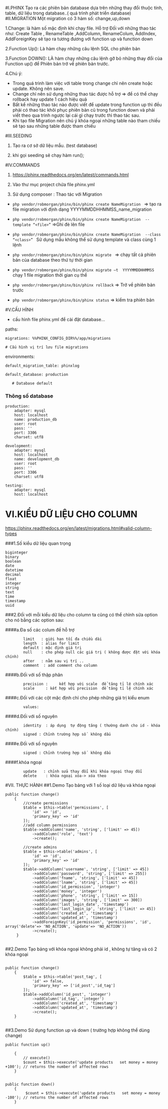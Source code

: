#I.PHINX
Tạo ra các phiên bản  database dựa trên những thay đổi  thuộc tính, table, dữ liệu trong database..( quá trình phát triển database)
#II.MIGRATION
 Một migration  có 3  hàm số: change,up,down
 
 1.Change: là hàm số mặc định khi chạy file. Hỗ trợ Đối với những thao tác như: Create Table , RenameTable ,AddColumn, RenameColum, AddIndex, AddForeignKey sẽ tạo ra tương đương với function up và function down
 
 2.Function Up(): Là hàm  chạy những  câu lệnh SQL cho phiên bản
 
 3.Function DOWN(): LÀ hàm chạy những câu lệnh gỡ bỏ những thay đổi của Function up() để Phiên bản trở về phiên bản trước.
 
 4.Chú ý:
 -  Trong quá trình làm việc với table trong change chỉ nên create hoặc update. Không nên save.
 -  Change chỉ nên sử dụng những thao tác được hỗ trợ => để có thể chạy rollback hay update 1 cách hiệu quả
 -  Bất kể những  thao tác nào được viết để update trong function up thì đều phải  có thao tác khôi phục phiên bản cũ  trong function down và  phải viết theo qua trình ngược lại   cái gì chạy trước thì  thao tác sau.
 -  Khi tạo  file Migration nên chú ý khóa ngoại  những table nào  tham chiếu  sẽ tạo sau những table được tham chiếu
 
#III.SEEDING
1.	Tạo ra cơ sở dữ liệu mẫu.   (test database)

2. khi gọi seeding sẽ chạy hàm run();

#IV.COMMANDS
1. https://phinx.readthedocs.org/en/latest/commands.html

2.	Vào thư mục project  chứa file phinx.yml

3.  Sử dụng composer : Thao tác  với Migration

-	 ```php vendor/robmorgan/phinx/bin/phinx create NameMigration ``` => tạo ra file migration với định dạng YYYYMMDDHHMMSS_name_migration

-	```	php vendor/robmorgan/phinx/bin/phinx create NameMigration  --template “<file>” ```  =>Ghi đè lên file

-	```php vendor/robmorgan/phinx/bin/phinx create NameMigration  --class “<class>” ```  Sử dụng mẫu
không thể sử dụng template và class cùng 1 lệnh

- ```php vendor/robmorgan/phinx/bin/phinx migrate ```    => chạy tất cả phiên bản của database theo thứ tự thời gian

-	```	php vendor/robmorgan/phinx/bin/phinx migrate –t  YYYYMMDDHHMMSS     ``` chạy 1 file migration  thời gian cụ thể

-	```	php vendor/robmorgan/phinx/bin/phinx rollback ```  => Trở về phiên bản trước

-	```	php vendor/robmorgan/phinx/bin/phinx status ``` => kiểm tra phiên bản

#V.CẤU HÌNH
* cấu hình file phinx.yml để  cài đặt database…

paths:

    migrations: %%PHINX_CONFIG_DIR%%/app/migrations
    
	# Cấu hình vị trí lưu file migrations
	
environments:

    default_migration_table: phinxlog
    
    default_database: production
    
       # Database default	
       
### Thông số database
    production:
        adapter: mysql
        host: localhost
        name: production_db
        user: root
        pass: ''
        port: 3306
        charset: utf8

    development:
        adapter: mysql
        host: localhost
        name: development_db
        user: root
        pass: ''
        port: 3306
        charset: utf8

    testing:
        adapter: mysql
        host: localhost

# VI.KIỂU DỮ LIỆU CHO COLUMN

https://phinx.readthedocs.org/en/latest/migrations.html#valid-column-types

###1.Số kiểu dữ liệu quan trọng 

```
biginteger
binary
boolean
date
datetime
decimal
float
integer
string
text
time
timestamp
uuid

```

###2.Đối với mỗi kiểu dữ liệu cho column ta cũng có thể chỉnh sửa option cho nó bằng các option sau:

####a.Đa số các colum đề hỗ trợ
	
```
		limit	: giới hạn tối đa chiều dài
		length	: alias for limit
		default	: mặc định giá trị 
		null	: cho phép null các giá trị ( không được đặt với khóa chính)
		after	: nằm sau vị trí ..
		comment	 : add comment cho column
```
####b.Đối với số thập phân

```
		precision : 	kết hợp với scale  để tăng tỉ lệ chính xác
		scale	  :	kết hợp với precision  để tăng tỉ lệ chính xác
```

####c.Đối với các cột mặc định chỉ cho phép những giá trị kiểu enum
	
```
		values:
```
####d.Đối với số nguyên

```
		identity  : áp dụng  tự động tăng ( thường danh cho id - khóa chính)
		signed : Chỉnh trường hợp số  không dấu
```
####e.Đối với số nguyên

```
		signed : Chỉnh trường hợp số  không dấu

```
####f.khóa ngoại
	
```
		update   : chỉnh sửa thay đổi khi khóa ngoại thay đổi
		delete	  : khóa ngoại xóa-> xóa theo
```
#VII. THỰC HÀNH
##1.Demo Tạo bảng với 1 số loại dữ liệu và khóa ngoại
```
public function change()
    {
        //create permissions
        $table = $this->table('permissions', [
            'id' => 'id',
            'primary_key' => 'id'
        ]);
        //add column permissions
        $table->addColumn('name', 'string', ['limit' => 45])
            ->addColumn('role', 'text')
            ->create();

        //create admins
        $table = $this->table('admins', [
            'id' => 'id',
            'primary_key' => 'id'
        ]);
        $table->addColumn('username', 'string', ['limit' => 45])
            ->addColumn('password', 'string', ['limit' => 255])
            ->addColumn('fname', 'string', ['limit' => 45])
            ->addColumn('lname', 'string', ['limit' => 45])
            ->addColumn('id_permission', 'integer')
            ->addColumn('money', 'integer')
            ->addColumn('phone', 'string', ['limit' => 15])
            ->addColumn('images', 'string', ['limit' => 300])
            ->addColumn('last_login_date', 'timestamp')
            ->addColumn('last_login_ip', 'string', ['limit' => 45])
            ->addColumn('created_at', 'timestamp')
            ->addColumn('updated_at', 'timestamp')
            ->addForeignKey('id_permission', 'permissions', 'id', array('delete'=> 'NO_ACTION', 'update'=> 'NO_ACTION'))
            ->create();
     }
	
```
##2.Demo Tạo bảng với khóa ngoại không phải id , không tự tăng và có 2 khóa ngoại

```

public function change()
    {
        $table = $this->table('post_tag', [
            'id' => false,
            'primary_key' => ['id_post','id_tag']
        ]);
        $table->addColumn('id_post', 'integer')
            ->addColumn('id_tag', 'integer')
            ->addColumn('created_at', 'timestamp')
            ->addColumn('updated_at', 'timestamp')
            ->create();
    }
    
```
##3.Demo Sử dụng function up và down  ( trường hợp  không thể dùng  change)

``` 
public function up()
 
    {
        // execute()
        $count = $this->execute('update products   set money = money +100'); // returns the number of affected rows
    }
    
```
```
public function down()
    {
    	 $count = $this->execute('update products   set money = money -100'); // returns the number of affected rows
    }
```
    


